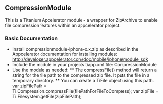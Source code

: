 CompressionModule
------

This is a Titanium Apcelerator module - a wrapper for ZipArchive to enable file compression features within an appcelerator project.

### Basic Documentation
* Install compressionmodule-iphone-x.x.zip as described in the Appcelerator documentation for installing modules: http://developer.appcelerator.com/doc/mobile/iphone/module_sdk
* Include the module in your projects tiapp.xml file:
     <modules>
        <module version="0.1">CompressionModule</module>
     </modules>
* Use the module as needed:
** The compressFile() method will return a string for the file path to the compressed zip file. It puts the file in a temporary directory.
** You can create a TiFile object using this path.
     var zipFilePath = Ti.Compression.compressFile(filePathForFileToCompress);
     var zipFile = Ti.Filesystem.getFile(zipFilePath);
